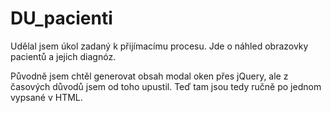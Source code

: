# DU_pacienti

Udělal jsem úkol zadaný k přijímacímu procesu.
Jde o náhled obrazovky pacientů a jejich diagnóz.

Původně jsem chtěl generovat obsah modal oken přes jQuery, ale z časových důvodů jsem od toho upustil. Teď tam jsou tedy ručně po jednom vypsané v HTML.
